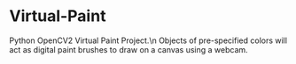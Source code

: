 # Virtual-Paint
Python OpenCV2 Virtual Paint Project.\n
Objects of pre-specified colors will act as digital paint brushes to draw on a canvas using a webcam.
